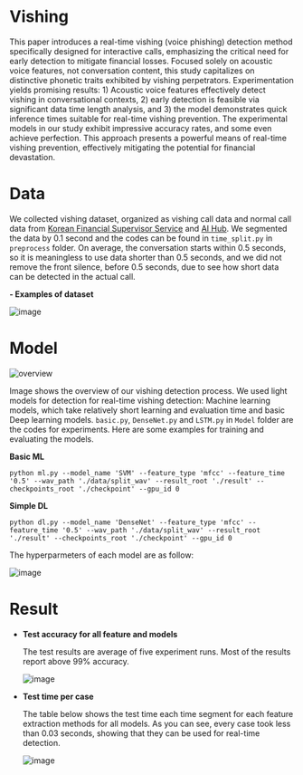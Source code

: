 # Vishing
This paper introduces a real-time vishing (voice phishing) detection method specifically designed for interactive calls, emphasizing the critical need for early detection to mitigate financial losses. Focused solely on acoustic voice features, not conversation content, this study capitalizes on distinctive phonetic traits exhibited by vishing perpetrators. Experimentation yields promising results: 1) Acoustic voice features effectively detect vishing in conversational contexts, 2) early detection is feasible via significant data time length analysis, and 3) the model demonstrates quick inference times suitable for real-time vishing prevention. The experimental models in our study exhibit impressive accuracy rates, and some even achieve perfection. This approach presents a powerful means of real-time vishing prevention, effectively mitigating the potential for financial devastation.


# Data
We collected vishing dataset, organized as vishing call data and normal call data from [Korean Financial Supervisor Service](https://www.fss.or.kr/fss/main/sub1voice.do?menuNo=200012) and [AI Hub](https://aihub.or.kr/). We segmented the data by 0.1 second and the codes can be found in `time_split.py` in `preprocess` folder. On average, the conversation starts within 0.5 seconds, so it is meaningless to use data shorter than 0.5 seconds, and we did not remove the front silence, before 0.5 seconds, due to see how short data can be detected in the actual call. 

**- Examples of dataset**

![image](https://user-images.githubusercontent.com/117256746/220054333-20731d77-630b-4eb0-984c-75c66930ca55.png)


# Model
![overview](https://github.com/dxlabskku/vishing/assets/117256746/9bcbd101-961e-4418-9683-2c44c26dcbc0)

Image shows the overview of our vishing detection process. We used light models for detection for real-time vishing detection: Machine learning models, which take relatively short learning and evaluation time and basic Deep learning models. `basic.py`, `DenseNet.py` and `LSTM.py` in `Model` folder are the codes for experiments. Here are some examples for training and evaluating the models. 


**Basic ML**
```
python ml.py --model_name 'SVM' --feature_type 'mfcc' --feature_time '0.5' --wav_path './data/split_wav' --result_root './result' --checkpoints_root './checkpoint' --gpu_id 0
```

**Simple DL**
```
python dl.py --model_name 'DenseNet' --feature_type 'mfcc' --feature_time '0.5' --wav_path './data/split_wav' --result_root './result' --checkpoints_root './checkpoint' --gpu_id 0
```

The hyperparmeters of each model are as follow:

![image](https://user-images.githubusercontent.com/117256746/220051121-0bb9ddeb-f7c1-4601-b647-2d370f4e4382.png)


# Result
- **Test accuracy for all feature and models** 

	The test results are average of five experiment runs. Most of the results report above 99% accuracy.
 
	![image](https://user-images.githubusercontent.com/117256746/220046859-029d5d67-cc4e-4428-a070-377882d1dab7.png)

- **Test time per case**

	The table below shows the test time each time segment for each feature extraction methods for all models. As you can see, every case took less than 0.03 seconds, showing that they can be used for real-time detection.
	
	
	![image](https://user-images.githubusercontent.com/117256746/220589754-b01997f6-740f-4b8b-8e0a-9f83c5ec2628.png)

